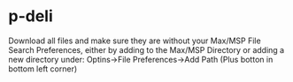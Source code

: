 # p-deli
Download all files and make sure they are without your Max/MSP File Search Preferences, either by adding to the Max/MSP Directory or adding a new directory under:
Optins->File Preferences->Add Path (Plus botton in bottom left corner)
